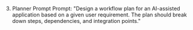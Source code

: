 3. Planner Prompt
Prompt:
"Design a workflow plan for an AI-assisted application based on a given user requirement. The plan should break down steps, dependencies, and integration points."